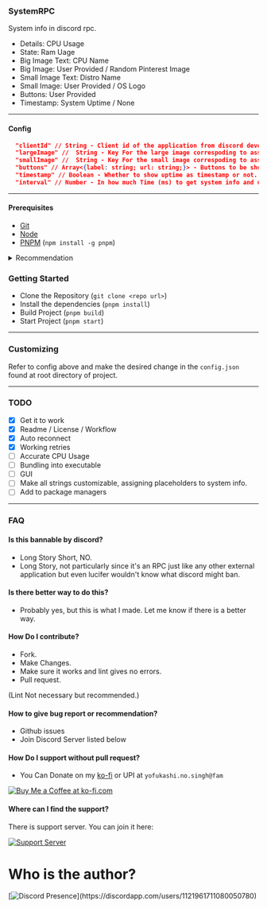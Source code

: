 ### SystemRPC

System info in discord rpc.

- Details: CPU Usage
- State: Ram Uage
- Big Image Text: CPU Name
- Big Image: User Provided / Random Pinterest Image
- Small Image Text: Distro Name
- Small Image: User Provided / OS Logo
- Buttons: User Provided
- Timestamp: System Uptime / None

---

#### Config

```json
  "clientId" // String - Client id of the application from discord developer portal. Determines the name of RPC
  "largeImage" //  String - Key For the large image correspoding to asset name uploaded on discord developer portal or image link.
  "smallImage" //  String - Key For the small image correspoding to asset name uploaded on discord developer portal or image link.
  "buttons" // Array<{label: string; url: string;}> - Buttons to be shown on RPC.
  "timestamp" // Boolean - Whether to show uptime as timestamp or not.
  "interval" // Number - In how much Time (ms) to get system info and update RPC.
```
---
#### Prerequisites
- [Git](https://git-scm.com/downloads)
- [Node](https://nodejs.org/en/)
- [PNPM](https://pnpm.io/installation) (``npm install -g pnpm``)

<details>
<summary>Recommendation</summary>

Use Package Manager to install all these.
- Personally Recommeding Scoop.
</details>

### Getting Started
- Clone the Repository (``git clone <repo url>``)
- Install the dependencies (``pnpm install``)
- Build Project (``pnpm build``)
- Start Project (``pnpm start``)
---
### Customizing

Refer to config above and make the desired change in the ``config.json`` found at root directory of project.

---
### TODO

- [x] Get it to work
- [x] Readme / License / Workflow 
- [x] Auto reconnect
- [x] Working retries
- [ ] Accurate CPU Usage
- [ ] Bundling into executable
- [ ] GUI
- [ ] Make all strings customizable, assigning placeholders to system info.
- [ ] Add to package managers
---


### FAQ

#### Is this bannable by discord?
- Long Story Short, NO.
- Long Story, not particularly since it's an RPC just like any other external application but even lucifer wouldn't know what discord might ban.

#### Is there better way to do this?
- Probably yes, but this is what I made. Let me know if there is a better way.

#### How Do I contribute?
- Fork.
- Make Changes.
- Make sure it works and lint gives no errors.
- Pull request.

(Lint Not necessary but recommended.) 


#### How to give bug report or recommendation?
- Github issues
- Join Discord Server listed below

#### How Do I support without pull request?
- You Can Donate on my [ko-fi](https://ko-fi.com/yofukashino) or UPI at `yofukashi.no.singh@fam`

[![Buy Me a Coffee at ko-fi.com](https://storage.ko-fi.com/cdn/kofi3.png?v=3)](https://ko-fi.com/yofukashino)


#### Where can I find the support?

There is support server. You can join it here:

[![Support Server](https://discordapp.com/api/guilds/919649417005506600/widget.png?style=banner3)](https://discord.gg/SgKSKyh9gY)



# Who is the author?

[![Discord Presence](https://lanyard.cnrad.dev/api/1121961711080050780?hideDiscrim=true&idleMessage=Leave%20the%20kid%20alone...)](https://discordapp.com/users/1121961711080050780)
